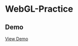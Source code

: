 # WebGL-Practice

## Demo
[View Demo](https://vison-lin.github.io/WebGL-Practice/WebGL/Project/giraffe/giraffe.html)
